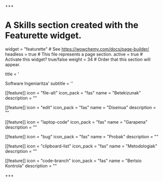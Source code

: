 +++
# A Skills section created with the Featurette widget.
widget = "featurette"  # See https://wowchemy.com/docs/page-builder/
headless = true  # This file represents a page section.
active = true  # Activate this widget? true/false
weight = 34  # Order that this section will appear.

title = '<div id="software-engineering" class="featurette-icon"><i class="fas fa-project-diagram"></i></div>Software Ingeniaritza'
subtitle = ''

[[feature]]
  icon = "file-alt"
  icon_pack = "fas"
  name = "Betekizunak"
  description = ""

[[feature]]
  icon = "edit"
  icon_pack = "fas"
  name = "Diseinua"
  description = ""

[[feature]]
  icon = "laptop-code"
  icon_pack = "fas"
  name = "Garapena"
  description = ""

[[feature]]
  icon = "bug"
  icon_pack = "fas"
  name = "Probak"
  description = ""

[[feature]]
  icon = "clipboard-list"
  icon_pack = "fas"
  name = "Metodologiak"
  description = ""

[[feature]]
  icon = "code-branch"
  icon_pack = "fas"
  name = "Bertsio Kontrola"
  description = ""

+++
